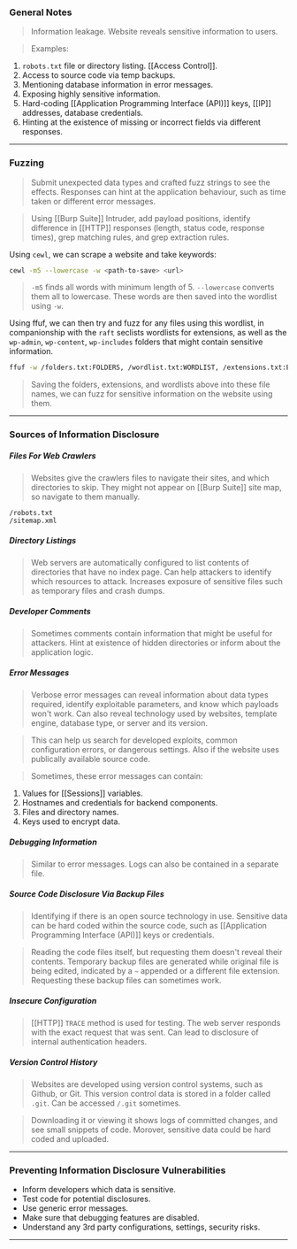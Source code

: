 
### General Notes

> Information leakage.
> Website reveals sensitive information to users.

> Examples:
1. `robots.txt` file or directory listing. [[Access Control]].
2. Access to source code via temp backups.
3. Mentioning database information in error messages.
4. Exposing highly sensitive information.
5. Hard-coding [[Application Programming Interface (API)]] keys, [[IP]] addresses, database credentials.
6. Hinting at the existence of missing or incorrect fields via different responses.

---

### Fuzzing

> Submit unexpected data types and crafted fuzz strings to see the effects.
> Responses can hint at the application behaviour, such as time taken or different error messages.

> Using [[Burp Suite]] Intruder, add payload positions, identify difference in [[HTTP]] responses (length, status code, response times), grep matching rules, and grep extraction rules.

Using `cewl`, we can scrape a website and take keywords:
```bash
cewl -m5 --lowercase -w <path-to-save> <url>
```
> `-m5` finds all words with minimum length of 5.
> `--lowercase` converts them all to lowercase.
> These words are then saved into the wordlist using `-w`.

Using ffuf, we can then try and fuzz for any files using this wordlist, in companionship with the `raft` seclists wordlists for extensions, as well as the `wp-admin`, `wp-content`, `wp-includes` folders that might contain sensitive information.

```bash
ffuf -w /folders.txt:FOLDERS, /wordlist.txt:WORDLIST, /extensions.txt:EXTENSIONS -u http://yahoo.com/FOLDERS?WORDLISTEXTENSIONS
```
> Saving the folders, extensions, and wordlists above into these file names, we can fuzz for sensitive information on the website using them.


---

### Sources of Information Disclosure

##### Files For Web Crawlers

> Websites give the crawlers files to navigate their sites, and which directories to skip.
> They might not appear on [[Burp Suite]] site map, so navigate to them manually.

```
/robots.txt
/sitemap.xml
```

##### Directory Listings

> Web servers are automatically configured to list contents of directories that have no index page.
> Can help attackers to identify which resources to attack.
> Increases exposure of sensitive files such as temporary files and crash dumps.

##### Developer Comments

> Sometimes comments contain information that might be useful for attackers.
> Hint at existence of hidden directories or inform about the application logic.

##### Error Messages

> Verbose error messages can reveal information about data types required, identify exploitable parameters, and know which payloads won't work.
> Can also reveal technology used by websites, template engine, database type, or server and its version.

> This can help us search for developed exploits, common configuration errors, or dangerous settings.
> Also if the website uses publically available source code.

> Sometimes, these error messages can contain: 
1. Values for [[Sessions]] variables.
2. Hostnames and credentials for backend components.
3. Files and directory names.
4. Keys used to encrypt data.

##### Debugging Information

> Similar to error messages.
> Logs can also be contained in a separate file.

##### Source Code Disclosure Via Backup Files

> Identifying if there is an open source technology in use.
> Sensitive data can be hard coded within the source code, such as [[Application Programming Interface (API)]] keys or credentials.

> Reading the code files itself, but requesting them doesn't reveal their contents.
> Temporary backup files are generated while original file is being edited, indicated by a `~` appended or a different file extension.
> Requesting these backup files can sometimes work.

##### Insecure Configuration

> [[HTTP]] `TRACE` method is used for testing.
> The web server responds with the exact request that was sent.
> Can lead to disclosure of internal authentication headers.

##### Version Control History

> Websites are developed using version control systems, such as Github, or Git.
> This version control data is stored in a folder called `.git`.
> Can be accessed `/.git` sometimes.

> Downloading it or viewing it shows logs of committed changes, and see small snippets of code.
> Morover, sensitive data could be hard coded and uploaded.

---

### Preventing Information Disclosure Vulnerabilities

* Inform developers which data is sensitive.
* Test code for potential disclosures.
* Use generic error messages.
* Make sure that debugging features are disabled.
* Understand any 3rd party configurations, settings, security risks.

---
